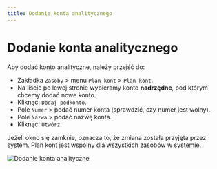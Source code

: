 ```yaml
---
title: Dodanie konta analitycznego
---
```


# Dodanie konta analitycznego

Aby dodać konto analityczne, należy przejść do:

- Zakładka `Zasoby` > menu `Plan kont` > `Plan kont`.
- Na liście po lewej stronie wybieramy konto **nadrzędne**, pod którym chcemy dodać nowe konto.
- Kliknąć: `Dodaj podkonto`.
- Pole `Numer` > podać numer konta (sprawdzić, czy numer jest wolny).
- Pole `Nazwa` > podać nazwę konta.
- Kliknąć: `Utwórz`.

Jeżeli okno się zamknie, oznacza to, że zmiana została przyjęta przez system. Plan kont jest wspólny dla wszystkich zasobów w systemie.

![Dodanie konta analityczne](dodaniekontaanalit.gif)